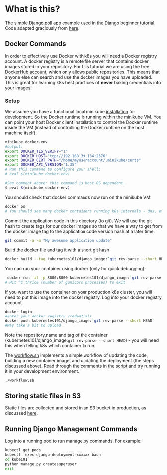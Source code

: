 # What is this?

The simple [Django poll app](https://docs.djangoproject.com/en/2.1/intro/tutorial01/) example used in the Django beginner tutorial. Code adapted graciously from [here](https://github.com/divio/django-polls). 


## Docker Commands

In order to effectively use Docker with k8s you will need a Docker registry account. A docker registry is a remote file server that contains docker images stored in your repository. For this tutorial we are using the free [DockerHub account](https://hub.docker.com/), which only allows public repositories. This means that anyone else can search and use the docker images you have uploaded. This is great for learning k8s best practices of __never__ baking credentials into your images!

### Setup

We assume you have a functional local minikube [installation](README.md) for development. So the Docker runtime is running within the minikube VM. You can point your host Docker client installation to control the Docker runtime inside the VM (instead of controlling the Docker runtime on the host machine itself).

 ```bash
minikube docker-env
#output:
export DOCKER_TLS_VERIFY="1"
export DOCKER_HOST="tcp://192.168.39.134:2376"
export DOCKER_CERT_PATH="/home/myuseraccount/.minikube/certs"
export DOCKER_API_VERSION="1.35"
# Run this command to configure your shell:
# eval $(minikube docker-env)

#See comment above: this command is host-OS dependent.
$ eval $(minikube docker-env)

```

You should check that docker commands now run on the minikube VM:

```bash
docker ps 
# You should see many docker containers running k8s internals - dns, etcd, controllers etc.
```

Commit the application code in this directory (to git). We will use the git hash to create tags for our docker images so that we have a way to get from the docker image tag to the application code version hash at a later time.
```bash
git commit -a -m "My awesome application update"
```
Build the docker file and tag it with a short git hash
```bash
docker build --tag kubernetes101/django_image:`git rev-parse --short HEAD` .
```
You can run your container using docker (only for quick debugging):
```bash
 docker run -it -p 8000:8000 kubernetes101/django_image:`git rev-parse --short HEAD`
# Hit ^C thrice (number of gunicorn processes) to exit
```

If you want to use the container on your production k8s cluster, you will need to put this image into the docker registry. Log into your docker registry account 
```bash
docker login
#Enter your docker registry credentials
docker push kubernetes101/django_image:`git rev-parse --short HEAD`
#May take a bit to upload
```
Note the repository,name and tag of the container (kubernetes101/django_image:`git rev-parse --short HEAD`) - you will need this when telling k8s which container to run.

The [workflow.sh](/django-poll-project/workflow.sh) implements a simple workflow of updating the code, building a new container image, and updating the deployment (the steps discussed above). Read through the comments in the script and try running it in your development environment.
```bash
./workflow.sh
``` 

## Storing static files in S3

Static files are collected and stored in an S3 bucket in production, as discussed [here](https://www.caktusgroup.com/blog/2014/11/10/Using-Amazon-S3-to-store-your-Django-sites-static-and-media-files/).

## Running Django Management Commands
Log into a running pod to run manage.py commands. For example:
```bash
kubectl get pods
kubectl  exec django-deployment-xxxxxx bash
cd kube101
python manage.py createsuperuser
exit
```